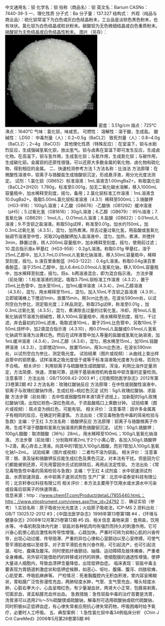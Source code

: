 中文通用名：钡
化学名：钡
俗称（商品名）：钡
英文名：Barium
CASNo：7440-39-3
一、理化性质
分子式：Ba
分子量：137.327
结构式：
外观（纯品与商业品）：硫化钡常温下为白色或灰白色结晶粉末，工业品是淡棕色黑色粉末，也有块状。氯化钡为白色结晶或粒状粉末。碳酸钡为无色微细结晶或白色重质粉末。硝酸钡为无色结晶或白色结晶性粉末。
图片（另存）：![外观](./assets/duwu/钡/@1外观.jpg)
密度：3.51g/cm
熔点：725℃
沸点：1640℃
气味：氯化钡，味咸苦。
可燃性：
溶解性：溶于酸，生成盐。
酸碱性：
LD50：
中毒剂量（人）：0.2~0.5g（BaCL2）
致死剂量（人）：0.8~4.0g（BaCL2）；2~4g（BaCO3）
其他理化性质（特殊反应）：在室温下，钡与水剧烈反应，生成强碱氢氧化钡，放出氢气。钡与卤素在室温下即可发生反应，生成卤化物。在高温下，钡与氢作用，生成氢化钡；与氮作用，生成氮化钡；与碳作用，生成碳化钡。金属钡的还原性很强，可以还原大多数金属的氧化物、卤化物和硫化物，得到相应的金属。
二、快速检测参考方法
1.方法名称：比浊法
方法原理：在微酸性溶液中，钡离子与铬酸盐生成铬酸钡沉淀，形成悬浮液，用分光光度法测定。
试剂：1.氯化钡（GB652）标准溶液：1mL溶液含1.00mgBa2+。称取氯化钡（BaCL2*2H20）1.780g，标准至0.001g，加无二氧化碳水溶解，移入1000mL容量瓶中，加水稀释至刻度，摇匀，备用；2.氯化钡标准工作溶液：1mL溶液含10.0ugBa2+。吸取5.00mL氯化钡标准溶液（4.3.1）稀释至500mL；3.铬酸钾（HG3-918）：100g/L溶液；4.乙酸（GB676）-乙酸铁（GB1292）缓冲溶液（pH5）；5.过氧化氢（GB1616）：30g/L溶液；6.乙醇（GB679）：95％溶液；7.氢氧化钠（GB629）：1moL/L，O.O1moL/L溶液；8.盐酸（GB622）：0.01moL/L溶液；9.不含钡之盐溶液。称取50g试样，称准至0.01g，加水约150mL，加0.3mL过氧化氢（4.3.5），混匀，加热煮沸。除去过量过氧化氢，用盐酸或氢氧化钠调节溶液至中性，另取20g铬酸钾加入盐溶液中，混匀，加热，煮沸，并搅拌3min，静置过夜，转人200mL容量瓶中，加水稀释至刻度，摇匀，使用前过滤；10.混合指示液a.甲基红（HG3-958）：0.2g/L溶液。称取0.01g 甲基红，溶于25mL乙醇中，加入3.7mLO.01moL/L氢氧化钠溶液，移入50mL容量瓶中，稀释至刻度，摇匀。b.溴百里香酚蓝（HG3-1222）：0.4g/L溶液。称取0.04g溴百里香酚蓝，溶于25mL乙醇中，加人6.4mLO.01moL/L氢氧化钠，移入100mL容量瓶中，加水稀释至刻度，摇匀。将a、b两溶液混合，即为混合指示液。
方法步骤（前处理）：1.标准溶液的测定。吸取3.75mL钡标准工作溶液（4.3.2），置于25mL比色管中，加水至10mL，加1mL缓冲溶液（4.3.4），2mL乙醇溶液（4.3.6），混匀，用水稀释至15mL，混匀。加入10mL不含钡之盐溶液（4.3.9），立即玻璃棒上下搅动1min，放置15min，用3cm比色池，在波长590nm处，以试剂空白为参比，测定吸光度；2.样品测定。称取25g试样，称准至0.01g ，加0.3mL过氧化氢（4.3.5），混匀，煮沸除去过量的过氧化氢，冷却，用1moL/L氢氧化钠调节溶液为弱碱性，移入100mL容量瓶中，用水稀释至刻度，摇匀，干过滤，弃去最初的20mL滤液，吸取滤液10mL，置于25mL比色管中，另取10mL于50mL烧杯中，加2滴混合指示液（4.3.10），用0.01moL/L盐酸或0.01moL/L氢氧化钠调节溶液为淡黄红色。然后在试样液管中加入等量的盐酸或氢氧化钠溶液，加1mL缓冲溶液（4.3.4），2mL乙醇（4.3.6），混匀，用水稀至15mL，加10mL铭酸钾溶液（4.3.3），立即搅动1min，放置15min，用3cm比色池，在波长590nm处，以试剂空白为参比，测定吸光度。
试验结果（图片或视频）：从曲线上查出样品管中的钡质量。试样溶液之吸光度低于或等于标准溶液吸光度者为合格，否则为不合格。
相关评价：利用钡离子与硫酸根生成硫酸钡，浑浊，利用比浊作定量测定，方法简便、快速，灵敏可靠，适用于基层疾控机构食盐中钡含量的定量检测。
注意事项：
方法出处：GB/T5009.42-2003 #1；《河南预防医学杂志》2012年第23卷第2期 #2
2.方法名称：玫瑰红酸钠反应
方法原理：在中性或弱酸性溶液中，钡离子与玫瑰红酸钠作用，生成红棕~桃红色沉淀
试剂：5g/L玫瑰红酸钠、浓盐酸
方法步骤（前处理）：去中性或弱酸性样本液1滴于滤纸上，加新配的5g/L玫瑰红酸钠1滴，出现红棕色~深红色斑点。于浓盐酸瓶口上熏数分钟。
试验结果（图片或视频）：斑点变为桃红色，可能有钡。
相关评价：
注意事项：因许多金属离子有相同的反应，在确定时需谨慎。
方法出处：《常见毒物急性中毒的简易检验与急救》主编：宁王红
3.方法名称：铬酸钾反应
方法原理：钡离子与铬酸根离子作用，生成不溶于醋酸和氢氧化钠溶液的黄色铬酸钡沉淀。
试剂：50g/L铬酸钾；100g/L醋酸：取浓醋酸（36％）28mL，用水稀释至100mL；100g/L氢氧化钠溶液。
方法步骤（前处理）：分别取样液2mL于2个小离心管，各加入50g/L铬酸钾1~2滴，离心弃去上清液。向其中的1管加入100g/L醋酸，而另1管加入100g/L氢氧化钠1~2mL。
试验结果（图片或视频）：二者均不溶为钡盐。
相关评价：
注意事项：银、汞及铋和铬酸钾反应能生成红色及黄色沉淀，对本法有干扰。但是因为它们都能被铜还原，可先用雷因许氏试验排除后，再用此法定性钡。
方法出处：《常见毒物急性中毒的简易检验与急救》主编：宁王红
4.试剂盒：水中钡速测试剂盒、水质钡速测盒、水中钡离子速测试剂包
生产厂家：北京中诺泰安科技有限公司；北京轩泰仪科技有限公司
相关评价：本方法主要用于饮用水或水源水中污染或投毒后钡离子的快速筛查。  
信息来源：http：//www.chem17.com/Product/detaiL/7855440.htmL；http：//www.xtinstrument.com/views.asp?hw_id=24792
三、确证实验（参考）
1.实验名称：原子吸收分光光度法；火焰原子吸收法，ICP-MS
2.资料出处：GB/T 13025.12-2012 #3；《中国法医学杂志》1998年第13卷第1期 #4 、《环境与健康杂志》2008年12月第25卷第12期 #5
四、相关信息
毒物来源：食用盐，饮用水等。
中毒机制及体内代谢：钡盐对各种肌肉均有强烈而持久的刺激作用。它可兴奋心肌使心肌应激性和传导性增强，心跳加快。严重时可转为抑制心肌的兴奋传导，出现心动过缓、传导阻滞、严重的异位心律和心室颤动以至心室停搏。可使气管平滑肌收缩以至痉孪，对子宫平滑肌也有兴奋作用，可引起流产，也可引起流涎、呕吐、腹痛及腹泻。同时使肌纤维颤动、抽搐、运动障碍及肢体瘫痪，严重者全身瘫痪。另外钡可能借助钙的转移或对钙的转换，使细胞膜的通透性增强，使钾大量进人细胞内，导致血清钾含量降低，出现低钾血症。
临床表现：钡盐中毒主要表现为胃肠道刺激症状和低钾症候群，如恶心、呕吐、腹痛、腹泻、四肢软瘫、心肌受累、呼吸肌麻痹等。
尸检情况：死者胸腹腔内无积血积液，胃内容呈稀糊状，胃粘膜广泛性弥漫性充血，两肺轻度水肿，气管、支气管充血，喉头轻度水肿，心脏右拳大小，心血呈暗红色，有少量凝血状，两肾大小正常，包膜易剥离，切面淤血，肾盂粘膜充血伴出血。 
急救措施：急性钡盐中毒的治疗首要是洗胃，洗胃液可以选用2％～5％硫酸镁或硫酸钠，解毒剂可选用硫酸钠或硫代硫酸钠，同时积极纠正低钾血症，有心律失常者应用抗心律失常药物，呼吸困难时给予氧疗，必要时人工呼吸。
五、典型案例：
1.急性氯化钡中毒34例临床分析 《Chin J Crit CareMed》2006年5月第26卷第5期 #6
